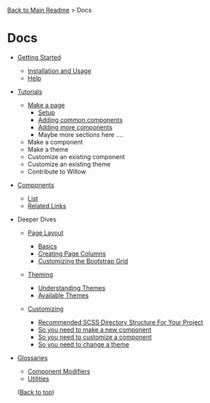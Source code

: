 [Back to Main Readme](../README.md) > Docs

# Docs

- [Getting Started](./getting-started.md)
  - [Installation and Usage](./getting-started.md#installation-and-usage)
  - [Help](./getting-started.md#help)

- [Tutorials](./tutorials/readme.md)
  - [Make a page](./tutorials/make-a-page.md)
    - [Setup](./tutorials/make-a-page.md#setup)
    - [Adding common components](./tutorials/make-a-page.md#add-common-components)
    - [Adding more components](./tutorials/make-a-page.md#add-more-components)
    - Maybe more sections here ....
  - Make a component
  - Make a theme
  - Customize an existing component
  - Customize an existing theme
  - Contribute to Willow

- [Components](./components.md)
  - [List](./components.md#list)
  - [Related Links](./components.md#related-links)

- Deeper Dives
  - [Page Layout](./page-layout.md#page-layout)
    - [Basics](./page-layout.md#basics)
    - [Creating Page Columns](./page-layout.md#creating-page-columns)
    - [Customizing the Bootstrap Grid](./page-layout.md#customizing-the-bootstrap-grid)
  
  - [Theming](./theming.md)
    - [Understanding Themes](./theming.md#understanding-themes)
    - [Available Themes](./theming.md#available-themes)
  
  - [Customizing](./customizing.md)
    - [Recommended SCSS Directory Structure For Your Project](./customizing.md#recommended-scss-directory-structure-for-your-project)
    - [So you need to make a new component](./customizing.md#so-you-need-to-make-a-new-component)
    - [So you need to customize a component](./customizing.md#so-you-need-to-customize-a-component)
    - [So you need to change a theme](./customizing.md#so-you-need-to-change-a-theme)
  
- [Glossaries](#glossaries)
  - [Component Modifiers](./component-modifiers.md)
  - [Utilities](./utilities.md)

  ([Back to top](#docs))